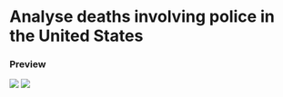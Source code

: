 # Analyse deaths involving police in the United States

### Preview

<img src="https://user-images.githubusercontent.com/91461938/200151480-65157920-130e-432c-9e69-f739a82a070d.png">

<img src="https://user-images.githubusercontent.com/91461938/200151557-6c49ca6f-ccee-40e7-9b9a-0f02b164ee6a.png">
